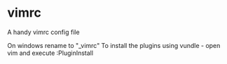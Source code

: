 # vimrc
A handy vimrc config file

On windows rename to "_vimrc"
To install the plugins using vundle - open vim and execute :PluginInstall
